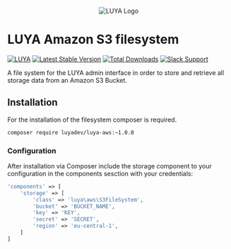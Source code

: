 <p align="center">
  <img src="https://raw.githubusercontent.com/luyadev/luya/master/docs/logo/luya-logo-0.2x.png" alt="LUYA Logo"/>
</p>

# LUYA Amazon S3 filesystem

[![LUYA](https://img.shields.io/badge/Powered%20by-LUYA-brightgreen.svg)](https://luya.io)
[![Latest Stable Version](https://poser.pugx.org/luyadev/luya-aws/v/stable)](https://packagist.org/packages/luyadev/luya-aws)
[![Total Downloads](https://poser.pugx.org/luyadev/luya-aws/downloads)](https://packagist.org/packages/luyadev/luya-aws)
[![Slack Support](https://img.shields.io/badge/Slack-luyadev-yellowgreen.svg)](https://slack.luya.io/)

A file system for the LUYA admin interface in order to store and retrieve all storage data from an Amazon S3 Bucket.

## Installation

For the installation of the filesystem composer is required.

```sh
composer require luyadev/luya-aws:~1.0.0
```

### Configuration 

After installation via Composer include the storage component to your configuration in the components sesction with your credentials:

```php
'components' => [
    'storage' => [
        'class' => 'luya\aws\S3FileSystem',
        'bucket' => 'BUCKET_NAME',
        'key' => 'KEY',
        'secret' => 'SECRET',
        'region' => 'eu-central-1',
    ]
]
```